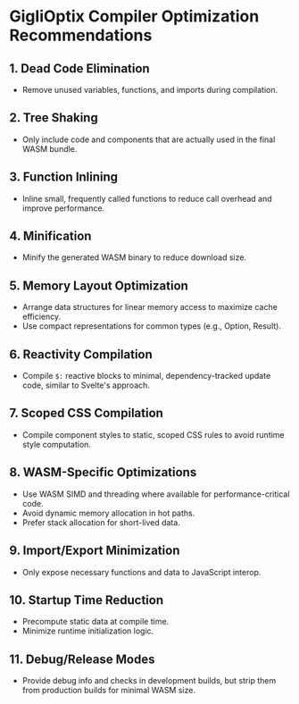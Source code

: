 # GigliOptix Compiler Optimization Recommendations

## 1. Dead Code Elimination
- Remove unused variables, functions, and imports during compilation.

## 2. Tree Shaking
- Only include code and components that are actually used in the final WASM bundle.

## 3. Function Inlining
- Inline small, frequently called functions to reduce call overhead and improve performance.

## 4. Minification
- Minify the generated WASM binary to reduce download size.

## 5. Memory Layout Optimization
- Arrange data structures for linear memory access to maximize cache efficiency.
- Use compact representations for common types (e.g., Option, Result).

## 6. Reactivity Compilation
- Compile `$:` reactive blocks to minimal, dependency-tracked update code, similar to Svelte's approach.

## 7. Scoped CSS Compilation
- Compile component styles to static, scoped CSS rules to avoid runtime style computation.

## 8. WASM-Specific Optimizations
- Use WASM SIMD and threading where available for performance-critical code.
- Avoid dynamic memory allocation in hot paths.
- Prefer stack allocation for short-lived data.

## 9. Import/Export Minimization
- Only expose necessary functions and data to JavaScript interop.

## 10. Startup Time Reduction
- Precompute static data at compile time.
- Minimize runtime initialization logic.

## 11. Debug/Release Modes
- Provide debug info and checks in development builds, but strip them from production builds for minimal WASM size.
